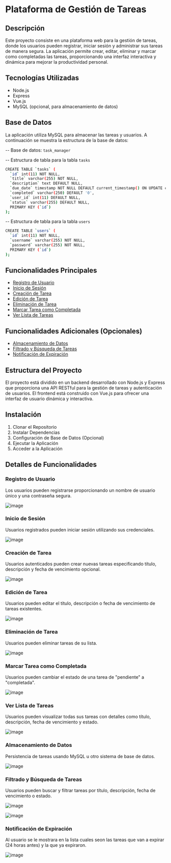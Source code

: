 # Plataforma de Gestión de Tareas

## Descripción
Este proyecto consiste en una plataforma web para la gestión de tareas, donde los usuarios pueden registrar, iniciar sesión y administrar sus tareas de manera segura. La aplicación permite crear, editar, eliminar y marcar como completadas las tareas, proporcionando una interfaz interactiva y dinámica para mejorar la productividad personal.

## Tecnologías Utilizadas
- Node.js
- Express
- Vue.js
- MySQL (opcional, para almacenamiento de datos)

## Base de Datos
La aplicación utiliza MySQL para almacenar las tareas y usuarios. A continuación se muestra la estructura de la base de datos:

-- Base de datos: `task_manager`

-- Estructura de tabla para la tabla `tasks`
```bash
CREATE TABLE `tasks` (
  `id` int(11) NOT NULL,
  `title` varchar(255) NOT NULL,
  `description` text DEFAULT NULL,
  `due_date` timestamp NOT NULL DEFAULT current_timestamp() ON UPDATE current_timestamp(),
  `completed` varchar(250) DEFAULT '0',
  `user_id` int(11) DEFAULT NULL,
  `status` varchar(255) DEFAULT NULL,
  PRIMARY KEY (`id`)
);
```
-- Estructura de tabla para la tabla `users`
```bash
CREATE TABLE `users` (
  `id` int(11) NOT NULL,
  `username` varchar(255) NOT NULL,
  `password` varchar(255) NOT NULL,
  PRIMARY KEY (`id`)
);
```
## Funcionalidades Principales
- [Registro de Usuario](#registro-de-usuario)
- [Inicio de Sesión](#inicio-de-sesión)
- [Creación de Tarea](#creación-de-tarea)
- [Edición de Tarea](#edición-de-tarea)
- [Eliminación de Tarea](#eliminación-de-tarea)
- [Marcar Tarea como Completada](#marcar-tarea-como-completada)
- [Ver Lista de Tareas](#ver-lista-de-tareas)

## Funcionalidades Adicionales (Opcionales)
- [Almacenamiento de Datos](#almacenamiento-de-datos)
- [Filtrado y Búsqueda de Tareas](#filtrado-y-búsqueda-de-tareas)
- [Notificación de Expiración](#notificación-de-expiración)

## Estructura del Proyecto
El proyecto está dividido en un backend desarrollado con Node.js y Express que proporciona una API RESTful para la gestión de tareas y autenticación de usuarios. El frontend está construido con Vue.js para ofrecer una interfaz de usuario dinámica y interactiva.

## Instalación
1. Clonar el Repositorio
2. Instalar Dependencias
3. Configuración de Base de Datos (Opcional)
4. Ejecutar la Aplicación
5. Acceder a la Aplicación

## Detalles de Funcionalidades

### Registro de Usuario
Los usuarios pueden registrarse proporcionando un nombre de usuario único y una contraseña segura.

![image](https://github.com/JorellStudent/GestionDeTareasConLogin/assets/167504858/5ffca038-14d2-400d-9ed1-5ee891da4e62)

### Inicio de Sesión
Usuarios registrados pueden iniciar sesión utilizando sus credenciales.

![image](https://github.com/JorellStudent/GestionDeTareasConLogin/assets/167504858/b36b44bb-e143-49de-adfe-e8de8e82c9f6)

### Creación de Tarea
Usuarios autenticados pueden crear nuevas tareas especificando título, descripción y fecha de vencimiento opcional.

![image](https://github.com/JorellStudent/GestionDeTareasConLogin/assets/167504858/c4cbd876-5924-432e-83ad-e933f6600bc3)

### Edición de Tarea
Usuarios pueden editar el título, descripción o fecha de vencimiento de tareas existentes.

![image](https://github.com/JorellStudent/GestionDeTareasConLogin/assets/167504858/10c400ff-351c-4125-909b-875759633bfa)

### Eliminación de Tarea
Usuarios pueden eliminar tareas de su lista.

![image](https://github.com/JorellStudent/GestionDeTareasConLogin/assets/167504858/bc81a41f-a632-4c1f-9799-8b5cb4162fd1)

### Marcar Tarea como Completada
Usuarios pueden cambiar el estado de una tarea de "pendiente" a "completada".

![image](https://github.com/JorellStudent/GestionDeTareasConLogin/assets/167504858/3bd88fa8-968a-4e36-bfcb-000bd7649939)

### Ver Lista de Tareas
Usuarios pueden visualizar todas sus tareas con detalles como título, descripción, fecha de vencimiento y estado.

![image](https://github.com/JorellStudent/GestionDeTareasConLogin/assets/167504858/ecbad40d-e44b-421d-98e7-ad54791fa5c8)

### Almacenamiento de Datos
Persistencia de tareas usando MySQL u otro sistema de base de datos.

![image](https://github.com/JorellStudent/GestionDeTareasConLogin/assets/167504858/9d917207-47af-4bf9-a7a4-f2ad83fa4ce7)

### Filtrado y Búsqueda de Tareas
Usuarios pueden buscar y filtrar tareas por título, descripción, fecha de vencimiento o estado.

![image](https://github.com/JorellStudent/GestionDeTareasConLogin/assets/167504858/bfdb54d3-33ce-4420-9eb9-479b1c2cee4f)

![image](https://github.com/JorellStudent/GestionDeTareasConLogin/assets/167504858/43e01747-b551-4c7e-bdc3-c567ef715985)

### Notificación de Expiración
Al usuario se le mostrara en la lista cuales seon las tareas que van a expirar (24 horas antes) y la que ya expiraron.

![image](https://github.com/JorellStudent/GestionDeTareasConLogin/assets/167504858/d7d0a9eb-ae4e-4164-b118-1e324cad1b72)





